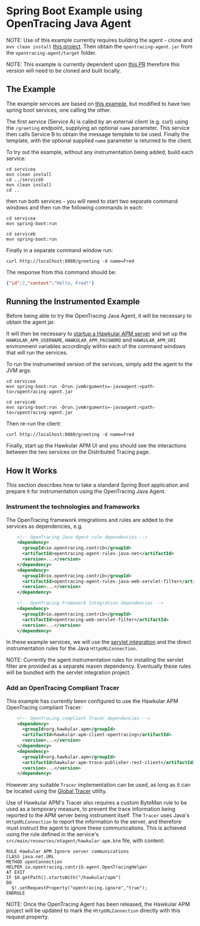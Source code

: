 # Spring Boot Example using OpenTracing Java Agent

NOTE: Use of this example currently requires building the agent - clone and `mvn clean install` 
[this project](https://github.com/objectiser/java-agent). Then obtain the `opentracing-agent.jar` from the
`opentracing-agent/target` folder.

NOTE: This example is currently dependent upon [this PR](https://github.com/opentracing-contrib/java-web-servlet-filter/pull/11) therefore this version will need to be cloned and built locally.

## The Example

The example services are based on [this example](http://github.com/obsidian-toaster/quick_rest_springboot-tomcat),
but modified to have two spring boot services, one calling the other.

The first service (Service A) is called by an external client (e.g. curl) using the `/greeting` endpoint, supplying
an optional `name` parameter. This service then calls Service B to obtain the message template to be used. Finally
the template, with the optional supplied `name` parameter is returned to the client.

To try out the example, without any instrumentation being added, build each service:

```
cd servicea
mvn clean install
cd ../serviceb
mvn clean install
cd ..
```

then run both services - you will need to start two separate command windows and then run the following
commands in each:

```
cd servicea
mvn spring-boot:run
```

```
cd serviceb
mvn spring-boot:run
```

Finally in a separate command window run:

```
curl http://localhost:8080/greeting -d name=Fred
```

The response from this command should be:

```json
{"id":2,"content":"Hello, Fred!"}
```

## Running the Instrumented Example

Before being able to try the OpenTracing Java Agent, it will be necessary to obtain the agent jar.

It will then be necessary to [startup a Hawkular APM server](https://hawkular.gitbooks.io/hawkular-apm-user-guide/content/quickstart/) and set up the `HAWKULAR_APM_USERNAME`, `HAWKULAR_APM_PASSWORD` and `HAWKULAR_APM_URI` environment
variables accordingly within each of the command windows that will run the services.

To run the instrumented version of the services, simply add the agent to the JVM args:

```
cd servicea
mvn spring-boot:run -Drun.jvmArguments=-javaagent:<path-to>/opentracing-agent.jar
```

```
cd serviceb
mvn spring-boot:run -Drun.jvmArguments=-javaagent:<path-to>/opentracing-agent.jar
```

Then re-run the client:

```
curl http://localhost:8080/greeting -d name=Fred
```

Finally, start up the Hawkular APM UI and you should see the interactions between the two services on the
Distributed Tracing page.


## How It Works

This section describes how to take a standard Spring Boot application and prepare it for instrumentation
using the OpenTracing Java Agent.


### Instrument the technologies and frameworks

The OpenTracing framework integrations and rules are added to the services as dependencies, e.g.

```xml
    <!-- OpenTracing Java Agent rule dependencies -->
    <dependency>
      <groupId>io.opentracing.contrib</groupId>
      <artifactId>opentracing-agent-rules-java-net</artifactId>
      <version>...</version>
    </dependency>
    <dependency>
      <groupId>io.opentracing.contrib</groupId>
      <artifactId>opentracing-agent-rules-java-web-servlet-filter</artifactId>
      <version>...</version>
    </dependency>

    <!-- OpenTracing Framework Integration dependencies -->
    <dependency>
      <groupId>io.opentracing.contrib</groupId>
      <artifactId>opentracing-web-servlet-filter</artifactId>
      <version>...</version>
    </dependency>
```

In these example services, we will use the
[servlet integration](https://github.com/opentracing-contrib/java-web-servlet-filter) and the direct
instrumentation rules for the Java `HttpURLConnection`.

NOTE: Currently the agent instrumentation rules for installing the servlet filter are provided as a
separate maven dependency. Eventually these rules will be bundled with the servlet integration project.

### Add an OpenTracing Compliant Tracer

This example has currently been configured to use the Hawkular APM OpenTracing compliant Tracer:

```xml
    <!-- OpenTracing compliant Tracer dependencies -->
    <dependency>
      <groupId>org.hawkular.apm</groupId>
      <artifactId>hawkular-apm-client-opentracing</artifactId>
      <version>...</version>
    </dependency>
    <dependency>
      <groupId>org.hawkular.apm</groupId>
      <artifactId>hawkular-apm-trace-publisher-rest-client</artifactId>
      <version>...</version>
    </dependency>
```

However any suitable `Tracer` implementation can be used, as long as it can be located using the
[Global Tracer](https://github.com/opentracing-contrib/java-globaltracer) utility.

Use of Hawkular APM's Tracer also requires a custom ByteMan rule to be used as a temporary measure,
to prevent the trace information being reported to the APM server being instrument itself. The `Tracer`
uses Java's `HttpURLConnection` to report the information to the server, and therefore must instruct the
agent to ignore these communications. This is achieved using the rule defined in the service's
`src/main/resources/otagent/hawkular-apm.btm` file, with content:

```
RULE Hawkular APM Ignore server communications
CLASS java.net.URL
METHOD openConnection
HELPER io.opentracing.contrib.agent.OpenTracingHelper
AT EXIT
IF $0.getPath().startsWith("/hawkular/apm")
DO
  $!.setRequestProperty("opentracing.ignore","true");
ENDRULE
```

NOTE: Once the OpenTracing Agent has been released, the Hawkular APM project will be updated to mark the
`HttpURLConnection` directly with this request property.


